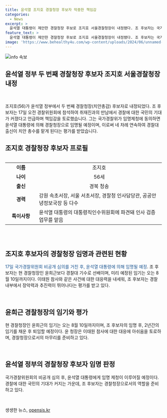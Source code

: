 ```yaml
---
title: 윤석열 조지호 경찰청장 후보자 막중한 책임감
categories:
  - News
excerpt: >
  윤석열 대통령이 제안한 경찰청장 후보로 조지호 서울경찰청장이 내정됐다. 조 후보자는 국가경찰위원회에서 임명제청 동의안을 심의하고, 경찰에 대한 국민 기대와 책임감을 언급했다. 조 후보자는 경찰대 출신으로, 이전 경력과 능력이 주목받고 있다. 이에 대한 결정은 국가경찰위의 임명제청 동의 후 행정안전부 장관이 윤 대통령에 제청하고, 국회 인사청문회를 거쳐 경찰청장으로 임명될 예정이다. 현 경찰청장인 윤희근의 임기는 오는 8월 10일까지이며, 윤희근 청장은 이태원 참사에 대한 아쉬움을 털어놨다.
feature_text: >
  윤석열 대통령이 제안한 경찰청장 후보로 조지호 서울경찰청장이 내정됐다. 조 후보자는 국가경찰위원회에서 임명제청 동의안을 심의하고, 경찰에 대한 국민 기대와 책임감을 언급했다. 조 후보자는 경찰대 출신으로, 이전 경력과 능력이 주목받고 있다. 이에 대한 결정은 국가경찰위의 임명제청 동의 후 행정안전부 장관이 윤 대통령에 제청하고, 국회 인사청문회를 거쳐 경찰청장으로 임명될 예정이다. 현 경찰청장인 윤희근의 임기는 오는 8월 10일까지이며, 윤희근 청장은 이태원 참사에 대한 아쉬움을 털어놨다.
image: 'https://www.behealthy4u.com/wp-content/uploads/2024/06/unnamed-file.png'
---
```


<p><img src="https://www.behealthy4u.com/wp-content/uploads/2024/06/unnamed-file.png" alt="info 속보" /></p>

<h2>윤석열 정부 두 번째 경찰청장 후보자 조지호 서울경찰청장 내정</h2>

<p data-ke-size="size16">&nbsp;</p>

<p>조지호(56)가 윤석열 정부에서 두 번째 경찰청장(치안총감) 후보자로 내정되었다. 조 후보자는 17일 오전 경찰위원회에 참석하여 취재진과의 만남에서 경찰에 대한 국민의 기대가 커졌다고 언급하며 책임감을 토로했습니다. 그는 국가경찰위가 임명제청에 동의하면 윤석열 대통령에 의해 경찰청장으로 임명될 예정이며, 이로써 네 차례 연속하여 경찰대 출신이 치안 총수를 맡게 된다는 평가를 받았습니다.</p>

<h2 data-ke-size="size26">조지호 경찰청장 후보자 프로필</h2>

<div style="overflow-x:auto;">
  <table>
    <tbody>
      <tr>
        <td style="text-align: center; width: 20%;"><b>이름</b></td>
        <td style="text-align: center; width: 80%;">조지호</td>
      </tr>
      <tr>
        <td style="text-align: center; height: 17px;"><b>나이</b></td>
        <td style="text-align: center; height: 17px;">56세</td>
      </tr>
      <tr>
        <td style="text-align: center; height: 17px;"><b>출신</b></td>
        <td style="text-align: center; height: 17px;">경북 청송</td>
      </tr>
      <tr>
        <td style="text-align: center;"><b>경력</b></td>
        <td>강원 속초서장, 서울 서초서장, 경찰청 인사담당관, 공공안녕정보국장 등 다수</td>
      </tr>
      <tr>
        <td style="text-align: center;"><b>특이사항</b></td>
        <td>윤석열 대통령의 대통령직인수위원회에 파견돼 인사 검증 업무를 맡음</td>
      </tr>
    </tbody>
  </table>
</div>

<p data-ke-size="size16">&nbsp;</p>

<h2 data-ke-size="size26">조지호 후보자의 경찰청장 임명과 관련된 현황</h2>

<p><span style="color: #1a5490;">17일 국가경찰위원회 비공개 심의를 거친 후, 윤석열 대통령에 의해 임명될 예정</span>. 조 후보자는 현 경찰청장인 윤희근보다 경찰대 기수로 선배이며, 미리 예정된 임기는 오는 8월 10일까지이다. 이태원 참사와 같은 사건에 대한 대응력을 내세워, 조 후보자는 경찰 내부에서 장악력과 추진력이 뛰어나다는 평가를 받고 있다.</p>

<p data-ke-size="size16">&nbsp;</p>

<h2 data-ke-size="size26">윤희근 경찰청장의 임기와 평가</h2>

<p>현 경찰청장인 윤희근의 임기는 오는 8월 10일까지이며, 조 후보자의 임명 후, 2년간의 임기를 채운 후 퇴임할 예정이다. 윤 청장은 이태원 참사에 대한 대응에 아쉬움을 토로하며, 경찰청장으로서의 마무리를 준비하고 있다.</p>

<p data-ke-size="size16">&nbsp;</p>

<h2 data-ke-size="size26">윤석열 정부의 경찰청장 후보자 임명 판정</h2>

<p>국가경찰위원회의 비공개 심의 후, 윤석열 대통령에게 임명 제청이 이루어질 예정이다. 경찰에 대한 국민의 기대가 커지는 가운데, 조 후보자는 경찰청장으로서의 역할을 준비하고 있다.</p>

<p data-ke-size="size16">&nbsp;</p>
생생한 뉴스, <a href="https://opensis.kr" rel="dofollow">opensis.kr</a>


